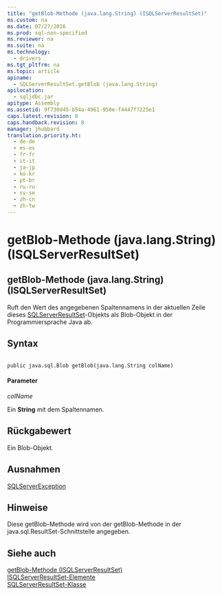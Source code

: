 ```yaml
---
title: "getBlob-Methode (java.lang.String) (ISQLServerResultSet)"
ms.custom: na
ms.date: 07/27/2016
ms.prod: sql-non-specified
ms.reviewer: na
ms.suite: na
ms.technology: 
  - drivers
ms.tgt_pltfrm: na
ms.topic: article
apiname: 
  - SQLServerResultSet.getBlob (java.lang.String)
apilocation: 
  - sqljdbc.jar
apitype: Assembly
ms.assetid: 9f730d45-b54a-4961-950e-f4447f7225e1
caps.latest.revision: 8
caps.handback.revision: 8
manager: jhubbard
translation.priority.ht: 
  - de-de
  - es-es
  - fr-fr
  - it-it
  - ja-jp
  - ko-kr
  - pt-br
  - ru-ru
  - sv-se
  - zh-cn
  - zh-tw
---
```

# getBlob-Methode (java.lang.String) (ISQLServerResultSet)
    
## getBlob\-Methode \(java.lang.String\) \(ISQLServerResultSet\)  
 Ruft den Wert des angegebenen Spaltennamens in der aktuellen Zeile dieses [SQLServerResultSet](../content/SQLServerResultSet-Class.md)\-Objekts als Blob\-Objekt in der Programmiersprache Java ab.  
  
## Syntax  
  
```  
  
public java.sql.Blob getBlob(java.lang.String colName)  
```  
  
#### Parameter  
 *colName*  
  
 Ein **String** mit dem Spaltennamen.  
  
## Rückgabewert  
 Ein Blob\-Objekt.  
  
## Ausnahmen  
 [SQLServerException](../content/SQLServerException-Class.md)  
  
## Hinweise  
 Diese getBlob\-Methode wird von der getBlob\-Methode in der java.sql.ResultSet\-Schnittstelle angegeben.  
  
## Siehe auch  
 [getBlob-Methode &#40;ISQLServerResultSet&#41;](../content/getBlob-Method--SQLServerResultSet-.md)   
 [ISQLServerResultSet-Elemente](../content/SQLServerResultSet-Members.md)   
 [SQLServerResultSet-Klasse](../content/SQLServerResultSet-Class.md)  
  
  